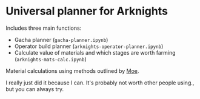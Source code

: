 # Universal planner for Arknights

Includes three main functions:
- Gacha planner (`gacha-planner.ipynb`)
- Operator build planner (`arknights-operator-planner.ipynb`)
- Calculate value of materials and which stages are worth farming (`arknights-mats-calc.ipynb`)

Material calculations using methods outlined by [Moe](https://docs.google.com/spreadsheets/d/12X0uBQaN7MuuMWWDTiUjIni_MOP015GnulggmBJgBaQ/edit#gid=485742288).

I really just did it because I can.
It's probably not worth other people using., but you can always try.

